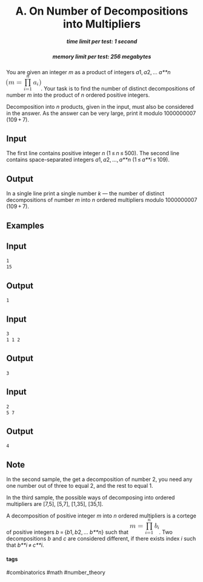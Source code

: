 <h1 style='text-align: center;'> A. On Number of Decompositions into Multipliers</h1>

<h5 style='text-align: center;'>time limit per test: 1 second</h5>
<h5 style='text-align: center;'>memory limit per test: 256 megabytes</h5>

You are given an integer *m* as a product of integers *a*1, *a*2, ... *a**n* ![](images/cf060eec22f7a6ddd13992efe2ebf6d08fde945a.png). Your task is to find the number of distinct decompositions of number *m* into the product of *n* ordered positive integers.

Decomposition into *n* products, given in the input, must also be considered in the answer. As the answer can be very large, print it modulo 1000000007 (109 + 7).

## Input

The first line contains positive integer *n* (1 ≤ *n* ≤ 500). The second line contains space-separated integers *a*1, *a*2, ..., *a**n* (1 ≤ *a**i* ≤ 109).

## Output

In a single line print a single number *k* — the number of distinct decompositions of number *m* into *n* ordered multipliers modulo 1000000007 (109 + 7).

## Examples

## Input


```
1  
15  

```
## Output


```
1  

```
## Input


```
3  
1 1 2  

```
## Output


```
3  

```
## Input


```
2  
5 7  

```
## Output


```
4  

```
## Note

In the second sample, the get a decomposition of number 2, you need any one number out of three to equal 2, and the rest to equal 1.

In the third sample, the possible ways of decomposing into ordered multipliers are [7,5], [5,7], [1,35], [35,1].

A decomposition of positive integer *m* into *n* ordered multipliers is a cortege of positive integers *b* = {*b*1, *b*2, ... *b**n*} such that ![](images/607dd79be814c0a988453395ca6d82109b016083.png). Two decompositions *b* and *c* are considered different, if there exists index *i* such that *b**i* ≠ *c**i*.



#### tags 

#combinatorics #math #number_theory 